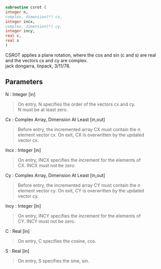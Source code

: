 ```fortran  
subroutine csrot (  
integer n,  
complex, dimension(*) cx,  
integer incx,  
complex, dimension(*) cy,  
integer incy,  
real c,  
real s  
)  
```  
  
CSROT applies a plane rotation, where the cos and sin (c and s) are real  
and the vectors cx and cy are complex.  
jack dongarra, linpack, 3/11/78.  
  
## Parameters  
N : Integer [in]  
> On entry, N specifies the order of the vectors cx and cy.  
> N must be at least zero.  
  
Cx : Complex Array, Dimension At Least [in,out]  
> Before entry, the incremented array CX must contain the n  
> element vector cx. On exit, CX is overwritten by the updated  
> vector cx.  
  
Incx : Integer [in]  
> On entry, INCX specifies the increment for the elements of  
> CX. INCX must not be zero.  
  
Cy : Complex Array, Dimension At Least [in,out]  
> Before entry, the incremented array CY must contain the n  
> element vector cy. On exit, CY is overwritten by the updated  
> vector cy.  
  
Incy : Integer [in]  
> On entry, INCY specifies the increment for the elements of  
> CY. INCY must not be zero.  
  
C : Real [in]  
> On entry, C specifies the cosine, cos.  
  
S : Real [in]  
> On entry, S specifies the sine, sin.  
  
